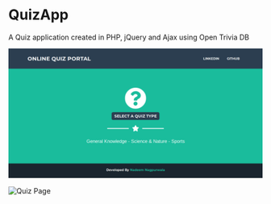# QuizApp

A Quiz application created in PHP, jQuery and Ajax using Open Trivia DB

![Home Page](https://raw.githubusercontent.com/nadeemnagpurwala/QuizApp/master/assets/img/pag1.png)

![Quiz Page](https://raw.githubusercontent.com/nadeemnagpurwala/QuizApp/master/assets/img/pag2.png)
